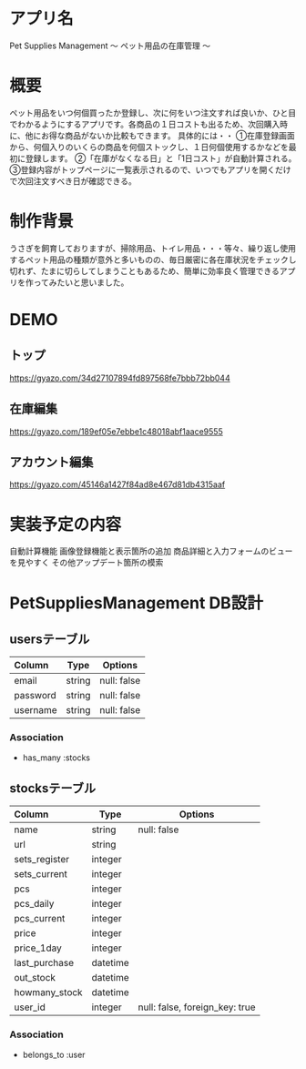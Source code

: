 # アプリ名
Pet Supplies Management
〜 ペット用品の在庫管理 〜


# 概要
ペット用品をいつ何個買ったか登録し、次に何をいつ注文すれば良いか、ひと目でわかるようにするアプリです。各商品の１日コストも出るため、次回購入時に、他にお得な商品がないか比較もできます。
具体的には・・
①在庫登録画面から、何個入りのいくらの商品を何個ストックし、１日何個使用するかなどを最初に登録します。
②「在庫がなくなる日」と「1日コスト」が自動計算される。
③登録内容がトップページに一覧表示されるので、いつでもアプリを開くだけで次回注文すべき日が確認できる。


# 制作背景
うさぎを飼育しておりますが、掃除用品、トイレ用品・・・等々、繰り返し使用するペット用品の種類が意外と多いものの、毎日厳密に各在庫状況をチェックし切れず、たまに切らしてしまうこともあるため、簡単に効率良く管理できるアプリを作ってみたいと思いました。


# DEMO

## トップ
https://gyazo.com/34d27107894fd897568fe7bbb72bb044

## 在庫編集
https://gyazo.com/189ef05e7ebbe1c48018abf1aace9555

## アカウント編集
https://gyazo.com/45146a1427f84ad8e467d81db4315aaf


# 実装予定の内容
自動計算機能
画像登録機能と表示箇所の追加
商品詳細と入力フォームのビューを見やすく
その他アップデート箇所の模索


# PetSuppliesManagement DB設計

## usersテーブル
|Column|Type|Options|
|:-----|----|-------|
|email|string|null: false|
|password|string|null: false|
|username|string|null: false|

### Association
- has_many :stocks

## stocksテーブル
|Column|Type|Options|
|:-----|----|-------|
|name|string|null: false|
|url|string||
|sets_register|integer||
|sets_current|integer||
|pcs|integer||
|pcs_daily|integer||
|pcs_current|integer||
|price|integer||
|price_1day|integer||
|last_purchase|datetime||
|out_stock|datetime||
|howmany_stock|datetime||
|user_id|integer|null: false, foreign_key: true|

### Association
- belongs_to :user